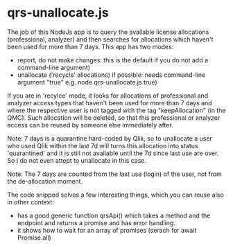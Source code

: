 # qrs-unallocate.js

The job of this NodeJs app is to query the available license allocations (professional, analyzer) and then searches for allocations which haven't been used for more than 7 days. This app has two modes:
 * report, do not make changes: this is the default if you do not add a command-line argument)
 * unallocate ('recycle' allocations) if possible: needs command-line argument "true" e.g. node qrs-unallocate.js true)

If you are in 'recylce' mode, it looks for allocations of professional and analyzer access types that haven't been used for more than 7 days and where the respective user is not  tagged with the tag "keepAllocation" (in the QMC). Such allocation will be deleted, so that this professional or analyzer access can be reused by someone else immediately after. 

Note: 7 days is a quarantine hard-coded by Qlik, so to unallocate a user who used Qlik within the last 7d will turns this allocation into status 'quarantined' and it is still not available until the 7d since last use are over. So I do not even attept to unallocate in this case.

Note: The 7 days are counted from the last use (login) of the user, not from the de-allocation moment.

The code snipped solves a few interesting things, which you can reuse also in other context:
 * has a good generic function qrsApi() which takes a method and the endpoint and returns a promise and has error handling.
 * it shows how to wait for an array of promises (serach for await Promise.all)
 
 
